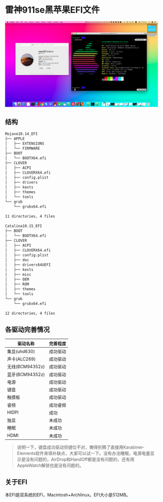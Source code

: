 # 雷神911se黑苹果EFI文件
![](IMG/screen.png)
## 结构
```
Mojave10.14_EFI
├── APPLE
│   ├── EXTENSIONS
│   └── FIRMWARE
├── BOOT
│   └── BOOTX64.efi
├── CLOVER
│   ├── ACPI
│   ├── CLOVERX64.efi
│   ├── config.plist
│   ├── drivers
│   ├── kexts
│   ├── themes
│   └── tools
└── grub
    └── grubx64.efi

11 directories, 4 files

Catalina10.15_EFI
├── BOOT
│   └── BOOTX64.efi
├── CLOVER
│   ├── ACPI
│   ├── CLOVERX64.efi
│   ├── config.plist
│   ├── doc
│   ├── drivers64UEFI
│   ├── kexts
│   ├── misc
│   ├── OEM
│   ├── ROM
│   ├── themes
│   └── tools
└── grub
    └── grubx64.efi

12 directories, 4 files

```
## 各驱动完善情况
驱动名称|完善程度
-|-
集显(uhd630)|成功驱动
声卡(ALC269)|成功驱动
无线(BCM94352z)|成功驱动
蓝牙(BCM94352z)|成功驱动
电源|成功驱动
键盘|成功驱动
触摸板|成功驱动
睿频|成功睿频
HIDPI|成功
独显|未成功
睡眠|未成功
HDMI|未成功

> 说明一下，键盘成功驱动但键位不对，懒得折腾了直接用Karabiner-Elements软件来填补缺点，大家可以试一下。没有办法睡眠，电源电量显示是没有问题的，AirDrop和HandOff都是没有问题的，还有用AppleWatch解锁也是没有问题的。
## 关于EFI
本EFI是双系统的EFI，Macintosh+Archlinux。EFI大小是512MB。
